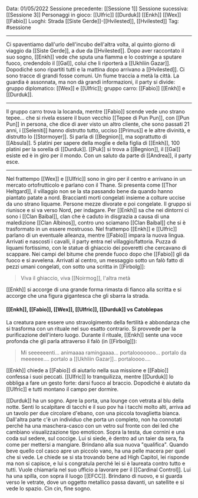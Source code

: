 Data: 01/05/2022
Sessione precedente: [[Sessione 1]]
Sessione sucessiva: [[Sessione 3]]
Personaggi in gioco: [[Ulfric]] [[Durduk]] [[Enkh]] [[Wex]] [[Fabio]]
Luoghi: Strada [[Siste Gerde]]-[[Hvilested]], [[Hvilested]]
Tag: #sessione 

---
Ci spaventiamo dall'urlo dell'incubo dell'altra volta, al quinto giorno di viaggio da [[Siste Gerde]], a due da [[Hvilested]]. Dopo aver raccontato il suo sogno, [[Enkh]] vede che sputa una fiamma e lo costringe a sputare fuoco, credendolo il [[Gal]], colui che li riporterà a [[Ukhliin Gazar]]. Dopodiché sono ripartiti tutti e la mattina dopo arrivano a [[Hvilested]]. Ci sono tracce di grandi fosse comuni. Un fiume traccia a metà la città. La guardia è assonnata, ma non dà grandi informazioni, il party si divide: gruppo diplomatico: [[Wex]] e [[Ulfric]]; gruppo carro: [[Fabio]] [[Enkh]] e [[Durduk]]. 

---
Il gruppo carro trova la locanda, mentre [[Fabio]] scende vede uno strano tepee... che si rivela essere il buon vecchio [[Tepee di Pun Pun]], con [[Pun Pun]] in persona, che dice di aver visto un altro cliente, che sono passati 21 anni, i [[Seleniti]] hanno distrutto tutto, ucciso [[Primus]] e le altre divinità, e distrutto lo [[Stormoyer]]. Si parla di [[Begnion]], ma soprattutto di [[Absula]]. 5 platini per sapere della moglie e della figlia di [[Enkh]], 100 platini per la sorella di [[Durduk]]. [[Puk]] si trova a [[Begnion]], il [[Gal]] esiste ed è in giro per il mondo. Con un saluto da parte di [[Andrea]], il party esce.

---
Nel frattempo [[Wex]] e [[Ulfric]] sono in giro per il centro e arrivano in un mercato ortofrutticolo e parlano con il Thane. Si presenta come [[Thor Heltgard]], il villaggio non se la sta passando bene da quando hanno piantato patate a nord. Braccianti morti congelati insieme a colture uccise da uno strano liquame. Persone mezze divorate e poi congelate. Il gruppo si riunisce e si va verso Nord, per indagare. Per [[Enkh]] sa che nei dintorni ci sono i [[Clan Baibal]], clan che è caduto in disgrazia a causa di una maledizione [[Clan Albinos]], contro uno sciamano [[Clan Baibal]] che si è trasformato in un essere mostruoso. Nel frattempo [[Enkh]] e [[Ulfric]] parlano di un eventuale alleanza, mentre [[Fabio]] impara la nuova lingua. Arrivati e nascosti i cavalli, il party entra nel villaggio/fattoria. Puzza di liquami fortissimo, con le statue di ghiaccio dei poveretti che cercavano di scappare. Nei campi del bitume che prende fuoco dopo che [[Fabio]] gli da fuoco e si avvelena.  Arrivati al centro, un messaggio sotto un falò fatto di pezzi umani congelati, con sotto una scritta in [[Firbolg]]:
>Viva il ghiaccio, viva [[Noirmog]], l'altra metà

[[Enkh]] si accorge di una grande forma rimasta di fianco alla scritta e si accorge che una figura gigantesca che gli sbarra la strada.
#### [[Enkh]], [[Fabio]], [[Wex]], [[Ulfric]], [[Durduk]] vs Catoblepas
La creatura pare essere uno stravolgimento della fertilità e abbondanza che si trasforma con un rituale nel suo esatto contrario. Si provvede per la purificazione dell'intero luogo. Durante il rituale, [[Enkh]] sente una voce profonda che gli parla attraverso il falò (in [[Firbolg]]):
> Mi seeeeeenti... animaaaa ramingaaaa... portalooooooo... portalo da meeeeee.... portalo a [[Ukhliin Gazar]].. portaloooo....

[[Enkh]] chiede a [[Fabio]] di aiutarlo nella sua missione e [[Fabio]] confessa i suoi peccati. [[Ulfric]] lo tranquilizza, mentre [[Durduk]] lo obbliga a fare un gesto forte: darsi fuoco al braccio. Dopodiché è aiutato da [[Ulfric]] e tutti montano il campo per dormire. 

[[Durduk]] ha un sogno.
Apre la porta, una lounge con vetrata al blu della notte. Senti lo scalpitare di tacchi e il suo pov ha i tacchi molto alti, arriva ad un tavolo per due circolare d'ebano, con una piccola tovaglietta bianca. Dall'altra parte c'è un individuo che porta un completo, non ha connotati perché ha una maschera-casco con un vetro sul fronte con dei led che cambiano visualizzazione tipo emoticon. Sopra la testa, due cornini e una coda sul sedere, sul coccige. Lui si siede, è dentro ad un taier da sera, fa come per mettersi a mangiare. Brindano alla sua nuova "qualifica". Quando beve quello col casco apre un piccolo vano, ha una pelle macera per quel che si vede. Le chiede se si sta trovando bene ad High Capitol, lei risponde ma non si capisce, e lui s congratula perché lei si è laureata contro tutto e tutti. Vuole chiamarla nel suo ufficio a lavorare per il [[Cardinal Control]]. Lui ha una spilla, con sopra il luogo [[EFCC]]. Brindano di nuovo, e si guarda verso le vetrate, dove un oggetto metallico passa davanti, un satellite e si vede lo spazio. Cin cin, fine sogno. 